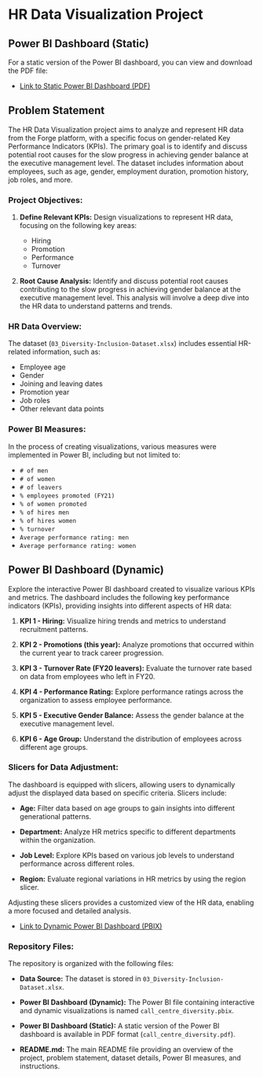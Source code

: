 # HR Data Visualization Project

## Power BI Dashboard (Static)

For a static version of the Power BI dashboard, you can view and download the PDF file:
- [Link to Static Power BI Dashboard (PDF)](https://github.com/Abhishek7574/call_centre_Diversity-Inclusion_dashboard_PowerBI/blob/16509d27ae037ea65b11904dcf808e4c4e8903f5/call%20centre%20diversity.pdf)


## Problem Statement

The HR Data Visualization project aims to analyze and represent HR data from the Forge platform, with a specific focus on gender-related Key Performance Indicators (KPIs). The primary goal is to identify and discuss potential root causes for the slow progress in achieving gender balance at the executive management level. The dataset includes information about employees, such as age, gender, employment duration, promotion history, job roles, and more.

### Project Objectives:

1. **Define Relevant KPIs:** Design visualizations to represent HR data, focusing on the following key areas:
     - Hiring
     - Promotion
     - Performance
     - Turnover

2. **Root Cause Analysis:** Identify and discuss potential root causes contributing to the slow progress in achieving gender balance at the executive management level. This analysis will involve a deep dive into the HR data to understand patterns and trends.

### HR Data Overview:
The dataset (`03_Diversity-Inclusion-Dataset.xlsx`) includes essential HR-related information, such as:
- Employee age
- Gender
- Joining and leaving dates
- Promotion year
- Job roles
- Other relevant data points

### Power BI Measures:
In the process of creating visualizations, various measures were implemented in Power BI, including but not limited to:
- `# of men`
- `# of women`
- `# of leavers`
- `% employees promoted (FY21)`
- `% of women promoted`
- `% of hires men`
- `% of hires women`
- `% turnover`
- `Average performance rating: men`
- `Average performance rating: women`

 ## Power BI Dashboard (Dynamic)

Explore the interactive Power BI dashboard created to visualize various KPIs and metrics. The dashboard includes the following key performance indicators (KPIs), providing insights into different aspects of HR data:

1. **KPI 1 - Hiring:** Visualize hiring trends and metrics to understand recruitment patterns.

2. **KPI 2 - Promotions (this year):** Analyze promotions that occurred within the current year to track career progression.

3. **KPI 3 - Turnover Rate (FY20 leavers):** Evaluate the turnover rate based on data from employees who left in FY20.

4. **KPI 4 - Performance Rating:** Explore performance ratings across the organization to assess employee performance.

5. **KPI 5 - Executive Gender Balance:** Assess the gender balance at the executive management level.

6. **KPI 6 - Age Group:** Understand the distribution of employees across different age groups.

### Slicers for Data Adjustment:

The dashboard is equipped with slicers, allowing users to dynamically adjust the displayed data based on specific criteria. Slicers include:

- **Age:** Filter data based on age groups to gain insights into different generational patterns.

- **Department:** Analyze HR metrics specific to different departments within the organization.

- **Job Level:** Explore KPIs based on various job levels to understand performance across different roles.

- **Region:** Evaluate regional variations in HR metrics by using the region slicer.

Adjusting these slicers provides a customized view of the HR data, enabling a more focused and detailed analysis.

- [Link to Dynamic Power BI Dashboard (PBIX)](https://github.com/Abhishek7574/call_centre_Diversity-Inclusion_dashboard_PowerBI/blob/3ee4a12dd4ee5cf2c494b10730f91e3891feae0e/call%20centre%20diversity.pbix)


### Repository Files:

The repository is organized with the following files:

- **Data Source:** The dataset is stored in `03_Diversity-Inclusion-Dataset.xlsx`.

- **Power BI Dashboard (Dynamic):** The Power BI file containing interactive and dynamic visualizations is named `call_centre_diversity.pbix`.

- **Power BI Dashboard (Static):** A static version of the Power BI dashboard is available in PDF format (`call_centre_diversity.pdf`).

- **README.md:** The main README file providing an overview of the project, problem statement, dataset details, Power BI measures, and instructions.
